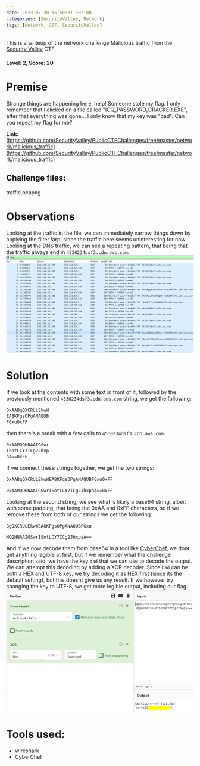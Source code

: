 ```yaml
---
date: 2023-07-30 15:50:31 +02:00
categories: [SecurityValley, Network]
tags: [Network, CTF, SecurityValley]
---
```


This is a writeup of the network challenge Malicious traffic from the [Security Valley](https://ctf.securityvalley.org) CTF
#### Level: 2, Score: 20
# Premise
Strange things are happening here, help! Someone stole my flag. I only remember that I clicked on a file called "ICQ_PASSWORD_CRACKER.EXE", after that everything was gone... I only know that my key was "bad". Can you repeat my flag for me?

**Link:** [https://github.com/SecurityValley/PublicCTFChallenges/tree/master/network/malicious_traffic](https://github.com/SecurityValley/PublicCTFChallenges/tree/master/network/malicious_traffic)
## Challenge files:
traffic.pcapng
# Observations
Looking at the traffic in the file, we can immediately narrow things down by applying the filter !arp, since the traffic here seems uninteresting for now.
Looking at the DNS traffic, we can see a repeating pattern, that being that the traffic always end in `4530234dsf3.cdn.aws.com`.
![traffic.pcapng traffic without arp](/assets/images/mal_traffic.png)
# Solution
If we look at the contents with some text in front of it, followed by the previously mentioned `4530234dsf3.cdn.aws.com` string, we get the following:
```
0xAABgQXCRULEkwW
EA8KFgsOPgANAQUB
FGxu0xFF
```
then there's a break with a few calls to `4530234dsf3.cdn.aws.com`.
```
0xAAMQQHNAAIGSwr
ISotLCY7ICg2Jhxp
aA==0xFF
```
If we connect these strings together, we get the two strings:
```
0xAABgQXCRULEkwWEA8KFgsOPgANAQUBFGxu0xFF
```
```
0xAAMQQHNAAIGSwrISotLCY7ICg2JhxpaA==0xFF
```
Looking at the second string, we see what is likely a base64 string, albeit with some padding, that being the 0xAA and 0xFF characters, so if we remove these from both of our strings we get the following: 
```
BgQXCRULEkwWEA8KFgsOPgANAQUBFGxu
```
```
MQQHNAAIGSwrISotLCY7ICg2JhxpaA==
```
And if we now decode them from base64 in a tool like [CyberChef](https://gchq.github.io/CyberChef/), we dont get anything legible at first, but if we remember what the challenge description said, we have the key `bad` that we can use to decode the output. 
We can attempt this decoding by adding a XOR decoder. 
Since `bad` can be both a HEX and UTF-8 key, we try decoding it as HEX first (since its the default setting), but this doesnt give us any result.
If we however try changing the key to UTF-8, we get more legible output, including our flag.
![Cyberchef Result](/assets/images/mal_traf_flag.png)
# Tools used:
 - wireshark
 - CyberChef
